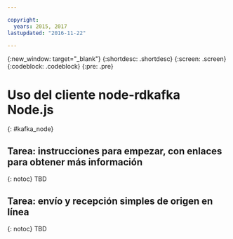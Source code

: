 ```yaml
---

copyright:
  years: 2015, 2017
lastupdated: "2016-11-22"

---
```


{:new_window: target="_blank"}
{:shortdesc: .shortdesc}
{:screen: .screen}
{:codeblock: .codeblock}
{:pre: .pre}

# Uso del cliente node-rdkafka Node.js
{: #kafka_node}

## Tarea: instrucciones para empezar, con enlaces para obtener más información
{: notoc}
TBD

## Tarea: envío y recepción simples de origen en línea
{: notoc}
TBD
